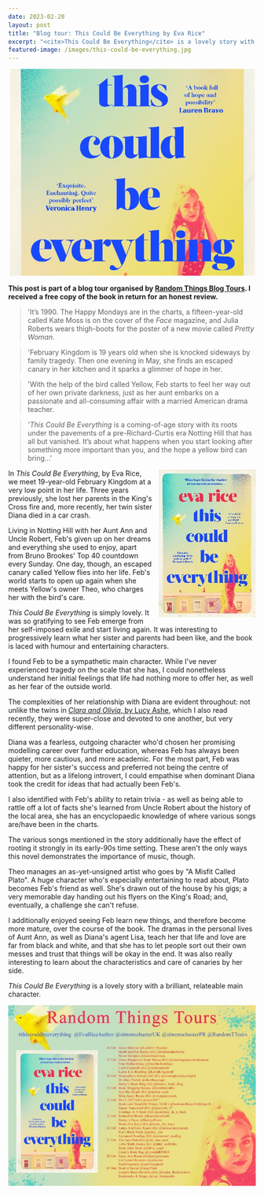 ```yaml
---
date: 2023-02-20
layout: post
title: "Blog tour: This Could Be Everything by Eva Rice"
excerpt: "<cite>This Could Be Everything</cite> is a lovely story with a brilliant, relateable main character."
featured-image: /images/this-could-be-everything.jpg
---
```


![This Could Be Everything](/images/this-could-be-everything.jpg)

**This post is part of a blog tour organised by [Random Things Blog Tours](http://randomthingsthroughmyletterbox.blogspot.com/p/services-to-publishers-authors-blog.html). I received a free copy of the book in return for an honest review.**

> 'It’s 1990. The Happy Mondays are in the charts, a fifteen-year-old called Kate Moss is on the cover of the <cite>Face</cite> magazine, and Julia Roberts wears thigh-boots for the poster of a new movie called <cite>Pretty Woman</cite>.

> 'February Kingdom is 19 years old when she is knocked sideways by family tragedy. Then one evening in May, she finds an escaped canary in her kitchen and it sparks a glimmer of hope in her.

> 'With the help of the bird called Yellow, Feb starts to feel her way out of her own private darkness, just as her aunt embarks on a passionate and all-consuming affair with a married American drama teacher.

> '<cite>This Could Be Everything</cite> is a coming-of-age story with its roots under the pavements of a pre-Richard-Curtis era Notting Hill that has all but vanished. It’s about what happens when you start looking after something more important than you, and the hope a yellow bird can bring...'

<img src="/images/this-could-be-everything-200.jpg" alt="This Could Be Everything" style="float: right; margin-bottom: 10px; margin-left: 10px;">

In <cite>This Could Be Everything</cite>, by Eva Rice, we meet 19-year-old February Kingdom at a very low point in her life. Three years previously, she lost her parents in the King's Cross fire and, more recently, her twin sister Diana died in a car crash.

Living in Notting Hill with her Aunt Ann and Uncle Robert, Feb's given up on her dreams and everything she used to enjoy, apart from Bruno Brookes' Top 40 countdown every Sunday. One day, though, an escaped canary called Yellow flies into her life. Feb's world starts to open up again when she meets Yellow's owner Theo, who charges her with the bird's care.

<cite>This Could Be Everything</cite> is simply lovely. It was so gratifying to see Feb emerge from her self-imposed exile and start living again. It was interesting to progressively learn what her sister and parents had been like, and the book is laced with humour and entertaining characters.

I found Feb to be a sympathetic main character. While I've never experienced tragedy on the scale that she has, I could nonetheless understand her initial feelings that life had nothing more to offer her, as well as her fear of the outside world.

The complexities of her relationship with Diana are evident throughout: not unlike the twins in [<cite>Clara and Olivia</cite>, by Lucy Ashe](/blog-tour-clara-and-olivia/), which I also read recently, they were super-close and devoted to one another, but very different personality-wise.

Diana was a fearless, outgoing character who'd chosen her promising modelling career over further education, whereas Feb has always been quieter, more cautious, and more academic. For the most part, Feb was happy for her sister's success and preferred not being the centre of attention, but as a lifelong introvert, I could empathise when dominant Diana took the credit for ideas that had actually been Feb's.

I also identified with Feb's ability to retain trivia - as well as being able to rattle off a lot of facts she's learned from Uncle Robert about the history of the local area, she has an encyclopaedic knowledge of where various songs are/have been in the charts.

The various songs mentioned in the story additionally have the effect of rooting it strongly in its early-90s time setting. These aren't the only ways this novel demonstrates the importance of music, though.

Theo manages an as-yet-unsigned artist who goes by "A Misfit Called Plato". A huge character who's especially entertaining to read about, Plato becomes Feb's friend as well. She's drawn out of the house by his gigs; a very memorable day handing out his flyers on the King's Road; and, eventually, a challenge she can't refuse.

I additionally enjoyed seeing Feb learn new things, and therefore become more mature, over the course of the book. The dramas in the personal lives of Aunt Ann, as well as Diana's agent Lisa, teach her that life and love are far from black and white, and that she has to let people sort out their own messes and trust that things will be okay in the end. It was also really interesting to learn about the characteristics and care of canaries by her side.

<cite>This Could Be Everything</cite> is a lovely story with a brilliant, relateable main character.

![This Could Be Everything blog tour banner](/images/this-could-be-everything-banner.jpg)